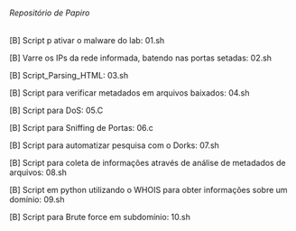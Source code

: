###### Repositório de Papiro ######
[B] Script p ativar o malware do lab: 01.sh

[B] Varre os IPs da rede informada, batendo nas portas setadas: 02.sh

[B] Script_Parsing_HTML: 03.sh

[B] Script para verificar metadados em arquivos baixados: 04.sh

[B] Script para DoS: 05.C

[B] Script para Sniffing de Portas: 06.c

[B] Script para automatizar pesquisa com o Dorks: 07.sh

[B] Script para coleta de informações através de análise de metadados de arquivos: 08.sh

[B] Script em python utilizando o WHOIS para obter informações sobre um domínio: 09.sh

[B] Script para Brute force em subdomínio: 10.sh

